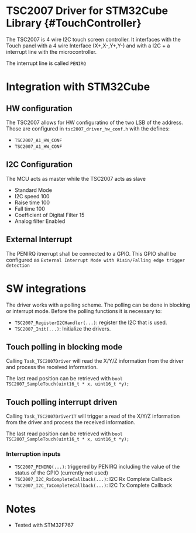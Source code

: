 # TSC2007 Driver for STM32Cube Library {#TouchController}

The TSC2007 is 4 wire I2C touch screen controller. It interfaces with the Touch panel with a 4 wire Interface (X+,X-,Y+,Y-) and with a I2C + a interrupt line with the microcontroller.

The interrupt line is called ```PENIRQ```

# Integration with STM32Cube

## HW configuration
The TSC2007 allows for HW configuratino of the two LSB of the address. Those are configured in  ```tsc2007_driver_hw_conf.h``` with the defines:
* ```TSC2007_A1_HW_CONF```
* ```TSC2007_A1_HW_CONF```


## I2C Configuration

The MCU acts as master while the TSC2007 acts as slave

* Standard Mode
* I2C speed 100
* Raise time 100
* Fall time 100
* Coefficient of Digital Filter 15
* Analog filter Enabled
  
## External Interrupt
The PENIRQ itnerrupt shall be connected to a GPIO. This GPIO shall be configured as ```External Interrupt Mode with Risin/Falling edge trigger detection```

# SW integrations

The driver works with a polling scheme. The polling can be done in blocking or interrupt mode. Before the polling functions it is necessary to:
* ```TSC2007_RegisterI2CHandler(...)```: register the I2C that is used.
* ```TSC2007_Init(...)```: Initialize the drivers.

## Touch polling in blocking mode 

Calling ```Task_TSC2007Driver``` will read the X/Y/Z information from the driver and process the received information.

The last read position can be retrieved with ```bool TSC2007_SampleTouch(uint16_t * x, uint16_t *y);```

## Touch polling interrupt driven 

Calling ```Task_TSC2007DriverIT``` will trigger a read of the X/Y/Z information from the driver and process the received information.

The last read position can be retrieved with ```bool TSC2007_SampleTouch(uint16_t * x, uint16_t *y);```

### Interruption inputs

* ```TSC2007_PENIRQ(...)```: triggered by PENIRQ including the value of the status of the GPIO (currently not used)
* ```TSC2007_I2C_RxCompleteCallback(...)```: I2C Rx Complete Callback
* ```TSC2007_I2C_TxCompleteCallback(...)```: I2C Tx Complete Callback


# Notes 
* Tested with STM32F767